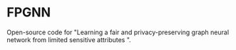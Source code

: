 # FPGNN
Open-source code for "Learning a fair and privacy-preserving graph neural network from limited sensitive attributes ".
